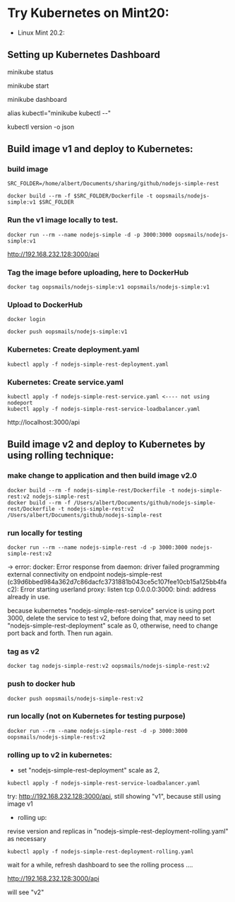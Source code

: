 
# Try Kubernetes on Mint20:

- Linux Mint 20.2:

## Setting up Kubernetes Dashboard

minikube status

minikube start

minikube dashboard

alias kubectl="minikube kubectl --"

kubectl version -o json


## Build image v1 and deploy to Kubernetes:


### build image
```
SRC_FOLDER=/home/albert/Documents/sharing/github/nodejs-simple-rest

docker build --rm -f $SRC_FOLDER/Dockerfile -t oopsmails/nodejs-simple:v1 $SRC_FOLDER
```

### Run the v1 image locally to test.

```
docker run --rm --name nodejs-simple -d -p 3000:3000 oopsmails/nodejs-simple:v1

```

http://192.168.232.128:3000/api

### Tag the image before uploading, here to DockerHub

```
docker tag oopsmails/nodejs-simple:v1 oopsmails/nodejs-simple:v1
```

### Upload to DockerHub
```
docker login 

docker push oopsmails/nodejs-simple:v1

```

### Kubernetes: Create deployment.yaml

`kubectl apply -f nodejs-simple-rest-deployment.yaml`

### Kubernetes: Create service.yaml
```
kubectl apply -f nodejs-simple-rest-service.yaml <---- not using nodeport
kubectl apply -f nodejs-simple-rest-service-loadbalancer.yaml
```

http://localhost:3000/api


## Build image v2 and deploy to Kubernetes by using rolling technique:

### make change to application and then build image v2.0
```
docker build --rm -f nodejs-simple-rest/Dockerfile -t nodejs-simple-rest:v2 nodejs-simple-rest
docker build --rm -f /Users/albert/Documents/github/nodejs-simple-rest/Dockerfile -t nodejs-simple-rest:v2 /Users/albert/Documents/github/nodejs-simple-rest
```

### run locally for testing
`docker run --rm --name nodejs-simple-rest -d -p 3000:3000 nodejs-simple-rest:v2`

-> error: docker: Error response from daemon: driver failed programming external connectivity on endpoint nodejs-simple-rest (c39d6bbed984a362d7c86dacfc3731881b043ce5c107fee10cb15a125bb4fac2): Error starting userland proxy: listen tcp 0.0.0.0:3000: bind: address already in use.

because kubernetes "nodejs-simple-rest-service" service is using port 3000, delete the service to test v2, before doing that, may need to set "nodejs-simple-rest-deployment" scale as 0, otherwise, need to change port back and forth.
Then run again.

### tag as v2
`docker tag nodejs-simple-rest:v2 oopsmails/nodejs-simple-rest:v2`

### push to docker hub
`docker push oopsmails/nodejs-simple-rest:v2`

### run locally (not on Kubernetes for testing purpose)
`docker run --rm --name nodejs-simple-rest -d -p 3000:3000 oopsmails/nodejs-simple-rest:v2`

### rolling up to v2 in kubernetes:

- set "nodejs-simple-rest-deployment" scale as 2, 

`kubectl apply -f nodejs-simple-rest-service-loadbalancer.yaml`

try: http://192.168.232.128:3000/api, still showing "v1", because still using image v1

- rolling up:

revise version and replicas in "nodejs-simple-rest-deployment-rolling.yaml" as necessary

`kubectl apply -f nodejs-simple-rest-deployment-rolling.yaml`

wait for a while, refresh dashboard to see the rolling process ....

http://192.168.232.128:3000/api

will see "v2"







